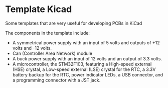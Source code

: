 # Template Kicad

Some templates that are very useful for developing PCBs in KiCad

The components in the template include:

* A symmetrical power supply with an input of 5 volts and outputs of +12 volts and -12 volts.
* Can (Controller Area Network) module
* A buck power supply with an input of 12 volts and an output of 3.3 volts.
* A microcontroller, the STM32F103, featuring a High-speed external (HSE) crystal, a Low-speed external (LSE) crystal for the RTC, a 3.3V battery backup for the RTC, power indicator LEDs, a USB connector, and a programming connector with a JST jack.

